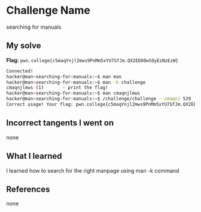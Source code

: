 # Challenge Name
searching for manuals
## My solve
**Flag:** `pwn.college{c5maqYnjl2mws9PnMm5xYU7SfJm.QX2EDO0wSOyEzNzEzW}`

```bash
Connected!
hacker@man~searching-for-manuals:~$ man man
hacker@man~searching-for-manuals:~$ man -k challenge
cmaqnjlmws (1)       - print the flag!
hacker@man~searching-for-manuals:~$ man cmaqnjlmws
hacker@man~searching-for-manuals:~$ /challenge/challenge --cmaqnj 529
Correct usage! Your flag: pwn.college{c5maqYnjl2mws9PnMm5xYU7SfJm.QX2EDO0wSOyEzNzEzW}
```
## Incorrect tangents I went on
none

## What I learned
I learned how to search for the right manpage using man -k command
## References 
none

